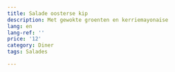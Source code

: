 ```yaml
---
title: Salade oosterse kip
description: Met gewokte groenten en kerriemayonaise
lang: en
lang-ref: ''
price: '12'
category: Diner
tags: Salades

---
```

